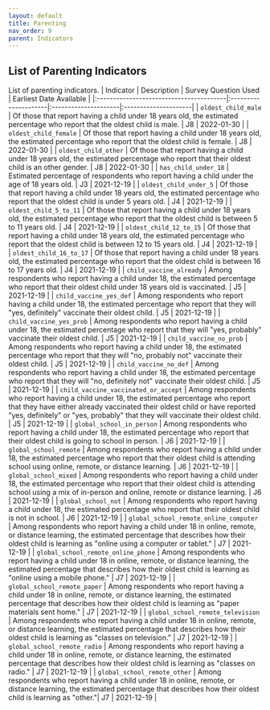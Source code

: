 ```yaml
---
layout: default
title: Parenting
nav_order: 9
parent: Indicators
---
```


## List of Parenting Indicators

List of parenting indicators.
| Indicator        | Description          | Survey Question Used | Earliest Date Available |
|:----------------------------------------|:---------------------|:---------------------|:---------------------|
| `oldest_child_male`                 | Of those that report having a child under 18 years old, the estimated percentage who report that the oldest child is male.                                                                                                                        | J8      | 2022-01-30 |
| `oldest_child_female`               | Of those that report having a child under 18 years old, the estimated percentage who report that the oldest child is female.                                                                                                                      | J8      | 2022-01-30 |
| `oldest_child_other`                | Of those that report having a child under 18 years old, the estimated percentage who report that their oldest child is an other gender.                                                                                                           | J8      | 2022-01-30 |
| `has_child_under_18`                          | Estimated percentage of respondents who report having a child under the age of 18 years old.                                                                                                                                                                                            | J3               | 2021-12-19 |
| `oldest_child_under_5`                        | Of those that report having a child under 18 years old, the estimated percentage who report that the oldest child is under 5 years old.                                                                                                                                                 | J4               | 2021-12-19 |
| `oldest_child_5_to_11`                       | Of those that report having a child under 18 years old, the estimated percentage who report that the oldest child is between 5 to 11 years old.                                                                                                                                         | J4               | 2021-12-19 |
| `oldest_child_12_to_15`                      | Of those that report having a child under 18 years old, the estimated percentage who report that the oldest child is between 12 to 15 years old.                                                                                                                                        | J4               | 2021-12-19 |
| `oldest_child_16_to_17`                      | Of those that report having a child under 18 years old, the estimated percentage who report that the oldest child is between 16 to 17 years old.                                                                                                                                        | J4               | 2021-12-19 |
| `child_vaccine_already`                        | Among respondents who report having a child under 18, the estimated percentage who report that their oldest child under 18 years old is vaccinated.                                                                                                                                     | J5               | 2021-12-19 |
| `child_vaccine_yes_def`                       | Among respondents who report having a child under 18, the estimated percentage who report that they will "yes, definitely" vaccinate their oldest child.                                                                                                                                | J5               | 2021-12-19 |
| `child_vaccine_yes_prob`                      | Among respondents who report having a child under 18, the estimated percentage who report that they will "yes, probably" vaccinate their oldest child.                                                                                                                                  | J5               | 2021-12-19 |
| `child_vaccine_no_prob`                       | Among respondents who report having a child under 18, the estimated percentage who report that they will "no, probably not" vaccinate their oldest child.                                                                                                                               | J5               | 2021-12-19 |
| `child_vaccine_no_def`                        | Among respondents who report having a child under 18, the estimated percentage who report that they will "no, definitely not" vaccinate their oldest child.                                                                                                                             | J5               | 2021-12-19 |
| `child_vaccine_vaccinated_or_accept`         | Among respondents who report having a child under 18, the estimated percentage who report that they have either already vaccinated their oldest child or have reported "yes, definitely" or "yes, probably" that they will vaccinate their oldest child.                                | J5               | 2021-12-19 |
| `global_school_in_person`                     | Among respondents who report having a child under 18, the estimated percentage who report that their oldest child is going to school in person.                                                                                                                                         | J6               | 2021-12-19 |
| `global_school_remote`                         | Among respondents who report having a child under 18, the estimated percentage who report that their oldest child is attending school using online, remote, or distance learning.                                                                                                       | J6               | 2021-12-19 |
| `global_school_mixed`                          | Among respondents who report having a child under 18, the estimated percentage who report that their oldest child is attending school using a mix of in-person and online, remote or distance learning.                                                                                 | J6               | 2021-12-19 |
| `global_school_not`                            | Among respondents who report having a child under 18, the estimated percentage who report that their oldest child is not in school.                                                                                                                                                     | J6               | 2021-12-19 |
| `global_school_remote_online_computer`       | Among respondents who report having a child under 18 in online, remote, or distance learning, the estimated percentage that describes how their oldest child is learning as "online using a computer or tablet."                                                                        | J7               | 2021-12-19 |
| `global_school_remote_online_phone`          | Among respondents who report having a child under 18 in online, remote, or distance learning, the estimated percentage that describes how their oldest child is learning as "online using a mobile phone."   | J7               | 2021-12-19 |
| `global_school_remote_paper`                  | Among respondents who report having a child under 18 in online, remote, or distance learning, the estimated percentage that describes how their oldest child is learning as "paper materials sent home."  | J7               | 2021-12-19 |
| `global_school_remote_television`             | Among respondents who report having a child under 18 in online, remote, or distance learning, the estimated percentage that describes how their oldest child is learning as "classes on television." | J7               | 2021-12-19 |
| `global_school_remote_radio`                  | Among respondents who report having a child under 18 in online, remote, or distance learning, the estimated percentage that describes how their oldest child is learning as "classes on radio." | J7               | 2021-12-19 |
| `global_school_remote_other`                  | Among respondents who report having a child under 18 in online, remote, or distance learning, the estimated percentage that describes how their oldest child is learning as "other."| J7 | 2021-12-19 |